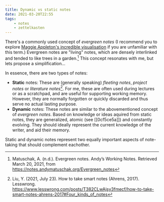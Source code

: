 ```yaml
---
title: Dynamic vs static notes
date: 2021-03-20T22:55
tags:
    - notes
    - zettelkasten
---
```


There's a commonly used concept of *evergreen notes* (I recommend you to explore [Maggie Appleton's incredible visualisation](https://maggieappleton.com/evergreens) if you are unfamiliar with this term.) Evergreen notes are "living" notes, which are densely interlinked and tended to like trees in a garden.[^matuschak] This concept resonates with me, but lets propose a simplification...

In essence, there are two types of notes:

- **Static** notes: These are (generally speaking) *fleeting notes*, *project notes* or *literature notes*[^liu]. For me, these are often used during lectures or as a scratchpad, and are useful for supporting working memory. However, they are normally forgotten or quickly discarded and thus serve no actual lasting purpose.
- **Dynamic** notes: These notes are similar to the abovementioned concept of *evergreen notes*. Based on knowledge or ideas aquired from static notes, they are generalized, atomic (see [[0cf5ce5a]]) and constantly evolving. They should ideally represent the current knowledge of the writer, and aid their memory.

Static and dynamic notes represent two equally important aspects of note-taking that should complement eachother.

[^matuschak]: Matuschak, A. (n.d.). Evergreen notes. Andyʼs Working Notes. Retrieved March 20, 2021, from <https://notes.andymatuschak.org/Evergreen_notes>

[^liu]: Liu, Y. (2021, July 23). How to take smart notes (Ahrens, 2017). Lesswrong. <https://www.lesswrong.com/posts/T382CLwAjsy3fmecf/how-to-take-smart-notes-ahrens-2017#Four_kinds_of_notes>
